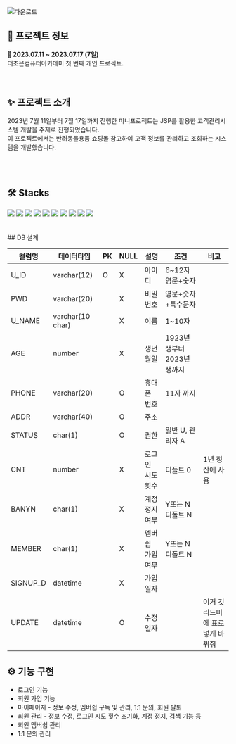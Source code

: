 
![다운로드](https://github.com/dkth1122/project_jsp/assets/134511884/2f9f6728-18e3-4fc9-adfe-26da7647547a)
<h2>🔎 프로젝트 정보</h2>
<div><b>📆 2023.07.11 ~ 2023.07.17 (7일)</b></div>
<div>더조은컴퓨터아카데미 첫 번째 개인 프로젝트.</div>
<br>
<br>
<h2>✨ 프로젝트 소개</h2>
<div>
2023년 7월 11일부터 7월 17일까지 진행한 미니프로젝트는 JSP를 활용한 고객관리시스템 개발을 주제로 진행되었습니다. </div>
<div>
  이 프로젝트에서는 반려동물용품 쇼핑몰 참고하여 고객 정보를 관리하고 조회하는 시스템을 개발했습니다.
</div>
<br>
<br>
<br>
<h2>🛠 Stacks</h2>
<div>
  <img src="https://img.shields.io/badge/java-007396?style=for-the-badge&logo=java&logoColor=white"> 
   <img src="https://img.shields.io/badge/jsp-FF8C42?style=for-the-badge&logo=jsp&logoColor=white"> 
  <img src="https://img.shields.io/badge/javascript-F7DF1E?style=for-the-badge&logo=javascript&logoColor=black"> 
  <img src="https://img.shields.io/badge/jquery-0769AD?style=for-the-badge&logo=jquery&logoColor=white">
  <img src="https://img.shields.io/badge/html5-E34F26?style=for-the-badge&logo=html5&logoColor=white"> 
  <img src="https://img.shields.io/badge/css-1572B6?style=for-the-badge&logo=css3&logoColor=white"> 
  <img src="https://img.shields.io/badge/oracle-F80000?style=for-the-badge&logo=oracle&logoColor=white"> 
  <img src="https://img.shields.io/badge/github-181717?style=for-the-badge&logo=github&logoColor=white"> 
  <img src="https://img.shields.io/badge/fontawesome-339AF0?style=for-the-badge&logo=fontawesome&logoColor=white">
  <img src="https://img.shields.io/badge/visualstudiocode-007ACC?style=for-the-badge&logo=visualstudiocode&logoColor=white">
</div>
</div>
<br>
<br>
## DB 설계

| 컬럼명    | 데이터타입       | PK | NULL | 설명            | 조건                        | 비고                   |
|----------|------------------|----|------|-----------------|-----------------------------|------------------------|
| U_ID     | varchar(12)      | O  | X    | 아이디          | 6~12자 영문+숫자            |                        |
| PWD      | varchar(20)      |    | X    | 비밀번호        | 영문+숫자+특수문자          |                        |
| U_NAME   | varchar(10 char) |    | X    | 이름            | 1~10자                     |                        |
| AGE      | number           |    | X    | 생년월일         | 1923년 생부터 2023년 생까지 |                        |
| PHONE    | varchar(20)      |    | O    | 휴대폰 번호      | 11자 까지                  |                        |
| ADDR     | varchar(40)      |    | O    | 주소            |                            |                        |
| STATUS   | char(1)           |    | O    | 권한            | 일반 U, 관리자 A            |                        |
| CNT      | number           |    | X    | 로그인 시도 횟수 | 디폴트 0                   | 1년 정산에 사용         |
| BANYN    | char(1)           |    | X    | 계정 정지 여부  | Y또는 N 디폴트 N          |                        |
| MEMBER   | char(1)           |    | X    | 멤버쉽 가입 여부 | Y또는 N 디폴트 N          |                        |
| SIGNUP_D | datetime          |    | X    | 가입일자         |                            |                        |
| UPDATE   | datetime          |    | O    | 수정일자         |                            | 이거 깃 리드미에 표로 넣게 바꿔줘 |

<h2>⚙ 기능 구현</h2>
<ul>
  <li>로그인 기능</li>
  <li>회원 가입 기능</li>
  <li>마이페이지 - 정보 수정, 멤버쉽 구독 및 관리, 1:1 문의, 회원 탈퇴 </li>
  <li>회원 관리 - 정보 수정, 로그인 시도 횟수 초기화, 계정 정지, 검색 기능 등</li>
  <li>회원 멤버쉽 관리</li>
  <li>1:1 문의 관리</li>
</ul>
<br>
